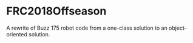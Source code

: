 # FRC2018Offseason
A rewrite of Buzz 175 robot code from a one-class solution to an object-oriented solution.
